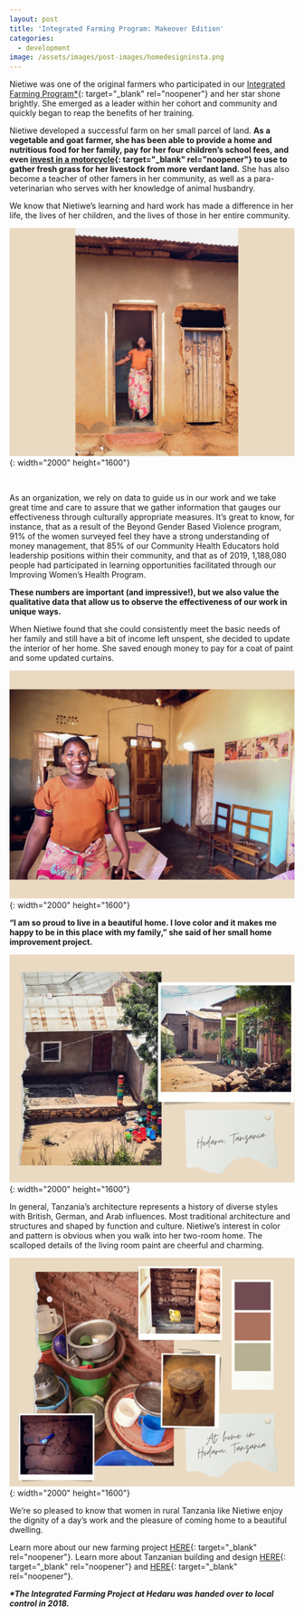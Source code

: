 ```yaml
---
layout: post
title: 'Integrated Farming Program: Makeover Edition'
categories:
  - development
image: /assets/images/post-images/homedesigninsta.png
---
```


Nietiwe was one of the original farmers who participated in our [Integrated Farming Program\*](https://empowertz.org/programs/economicempowerment/){: target="_blank" rel="noopener"} and her star shone brightly. She emerged as a leader within her cohort and community and quickly began to reap the benefits of her training.

Nietiwe developed a successful farm on her small parcel of land. **As a vegetable and goat farmer, she has been able to provide a home and nutritious food for her family, pay for her four children’s school fees, and even&nbsp;[invest in a motorcycle](https://empowertz.org/development/2017/05/01/meet-four-of-the-most-empowered-women-in-tanzania/){: target="_blank" rel="noopener"}&nbsp;to use to gather fresh grass for her livestock from more verdant land.** She has also become a teacher of other famers in her community, as well as a para-veterinarian who serves with her knowledge of animal husbandry.

We know that Nietiwe’s learning and hard work has made a difference in her life, the lives of her children, and the lives of those in her entire community.

![](uploads/2021/02/18/integrated-farming-program-makeover-edition/3-1.jpg){: width="2000" height="1600"}

&nbsp;

As an organization, we rely on data to guide us in our work and we take great time and care to assure that we gather information that gauges our effectiveness through culturally appropriate measures. It’s great to know, for instance, that as a result of the Beyond Gender Based Violence program, 91% of the women surveyed feel they have a strong understanding of money management, that 85% of our Community Health Educators hold leadership positions within their community, and that as of 2019, 1,188,080 people had participated in learning opportunities facilitated through our Improving Women’s Health Program.

**These numbers are important (and impressive\!), but we also value the qualitative data that allow us to observe the effectiveness of our work in unique ways.**

When Nietiwe found that she could consistently meet the basic needs of her family and still have a bit of income left unspent, she decided to update the interior of her home. She saved enough money to pay for a coat of paint and some updated curtains.

![](uploads/2021/02/18/integrated-farming-program-makeover-edition/4.jpg){: width="2000" height="1600"}

**“I am so proud to live in a beautiful home. I love color and it makes me happy to be in this place with my family,” she said of her small home improvement project.**

![](uploads/2021/02/18/integrated-farming-program-makeover-edition/2.jpg){: width="2000" height="1600"}

In general, Tanzania’s architecture represents a history of diverse styles with British, German, and Arab influences. Most traditional architecture and structures and shaped by function and culture. Nietiwe’s interest in color and pattern is obvious when you walk into her two-room home. The scalloped details of the living room paint are cheerful and charming.

![](uploads/2021/02/18/integrated-farming-program-makeover-edition/1.jpg){: width="2000" height="1600"}

We’re so pleased to know that women in rural Tanzania like Nietiwe enjoy the dignity of a day’s work and the pleasure of coming home to a beautiful dwelling.

Learn more about our new farming project [HERE](https://empowertz.org/development/2020/07/31/farming-at-kirinjiko/){: target="_blank" rel="noopener"}. Learn more about Tanzanian building and design&nbsp;[HERE](https://www.archdaily.com/country/tanzania){: target="_blank" rel="noopener"} and [HERE](https://www.tanzania-experience.com/blog/why-so-many-half-finished-houses/){: target="_blank" rel="noopener"}.

***\*The Integrated Farming Project at Hedaru was handed over to local control in 2018.***
